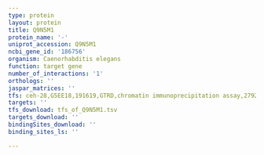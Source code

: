 ```yaml
---
type: protein
layout: protein
title: Q9N5M1
protein_name: '-'
uniprot_accession: Q9N5M1
ncbi_gene_id: '186756'
organism: Caenorhabditis elegans
function: target gene
number_of_interactions: '1'
orthologs: ''
jaspar_matrices: ''
tfs: ceh-28,G5EE18,191619,GTRD,chromatin immunoprecipitation assay,27924024%5Buid%5D,No
targets: ''
tfs_download: tfs_of_Q9N5M1.tsv
targets_download: ''
bindingSites_download: ''
binding_sites_ls: ''

---
```

